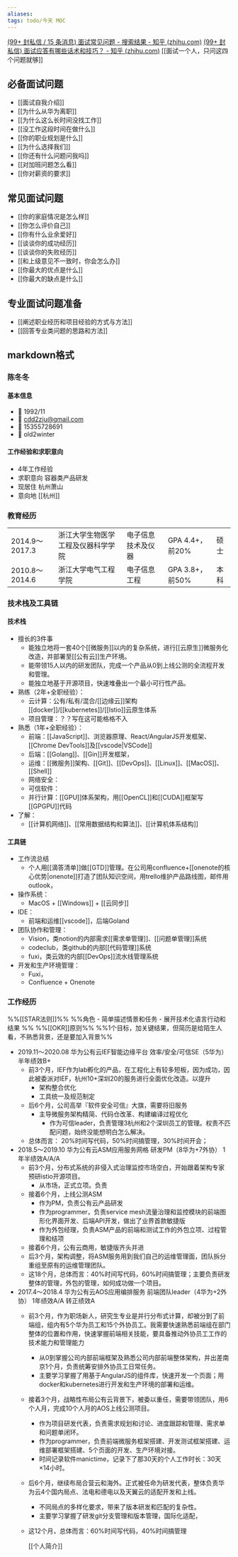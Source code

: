 ```yaml
---
aliases: 
tags: todo/今天 MOC
---
```


[(99+ 封私信 / 15 条消息) 面试常见问题 - 搜索结果 - 知乎 (zhihu.com)](https://www.zhihu.com/search?type=content&q=%E9%9D%A2%E8%AF%95%E5%B8%B8%E8%A7%81%E9%97%AE%E9%A2%98)
[(99+ 封私信) 面试应答有哪些话术和技巧？ - 知乎 (zhihu.com)](https://www.zhihu.com/question/35953016)
[[面试一个人，只问这四个问题就够]]

## 必备面试问题

- [[面试自我介绍]]
- [[为什么从华为离职]]
- [[为什么这么长时间没找工作]]
- [[没工作这段时间在做什么]]
- [[你的职业规划是什么]]
- [[为什么选择我们]]
- [[你还有什么问题问我吗]]
- [[对加班问题怎么看]]
- [[你对薪资的要求]]

## 常见面试问题

- [[你的家庭情况是怎么样]]
- [[你怎么评价自己]]
- [[你有什么业余爱好]]
- [[谈谈你的成功经历]]
- [[谈谈你的失败经历]]
- [[和上级意见不一致时，你会怎么办]]
- [[你最大的优点是什么]]
- [[你最大的缺点是什么]]

## 专业面试问题准备

- [[阐述职业经历和项目经验的方式与方法]]
- [[回答专业类问题的思路和方法]]

## markdown格式

### 陈冬冬

#### 基本信息

- 🐣 1992/11
- 📩 cdd2zju@gmail.com
- 📲 15355728691
- 💬 old2winter

#### 工作经验和求职意向

- 4年工作经验
- 求职意向 容器类产品研发
- 现居住 杭州萧山
- 意向地 [[杭州]]

### 教育经历

|                |                                    |                    |                 |      |
| -------------- | ---------------------------------- | ------------------ | --------------- | ---- |
| 2014.9～2017.3 | 浙江大学生物医学工程及仪器科学学院 | 电子信息技术及仪器 | GPA 4.4+，前20% | 硕士 |
| 2010.8～2014.6 | 浙江大学电气工程学院               | 电子信息工程       | GPA 3.8+，前50% | 本科 |

### 技术栈及工具链

#### 技术栈

- 擅长的3件事
	- 能独立地将一套40个[[微服务]]以内的复杂系统，进行[[云原生]]微服务化改造，并部署至[[公有云]]生产环境。
	- 能带领15人以内的研发团队，完成一个产品从0到上线公测的全流程开发和管理。
	- 能独立地基于开源项目，快速堆叠出一个最小可行性产品。
- 熟练（2年+全职经验）：
	- 云计算：公有/私有/混合/[[边缘云]]架构[[docker]]/[[kubernetes]]/[[Istio]]云原生体系
	- 项目管理：？？写在这可能格格不入
- 熟悉（1年+全职经验）：
	- 前端：[[JavaScript]]、浏览器原理、React/AngularJS开发框架、[[Chrome DevTools]]及[[vscode|VSCode]]
	- 后端：[[Golang]]、[[Gin]]开发框架，
	- 运维：[[微服务]]架构、[[Git]]、[[DevOps]]、[[Linux]]、[[MacOS]]、[[Shell]]
	- 网络安全：
	- 可信软件：
	- 并行计算：[[GPU]]体系架构，用[[OpenCL]]和[[CUDA]]框架写[[GPGPU]]代码
- 了解：
	- [[计算机网络]]、[[常用数据结构和算法]]、[[计算机体系结构]]

#### 工具链

- 工作流总结
	- 个人用[[滴答清单]]做[[GTD]]管理。在公司用confluence+[[onenote的核心优势|onenote]]打造了团队知识空间，用trello维护产品路线图，邮件用outlook，
- 操作系统：
	- MacOS + [[Windows]] + [[云同步]]
- IDE：
	- 前端和运维[[vscode]]，后端Goland
- 团队协作和管理：
	- Vision，类notion的内部需求[[需求单管理]]、[[问题单管理]]系统
	- codeclub，类github的内部[[代码管理]]系统
	- fuxi，类云效的内部[[DevOps]]流水线管理系统
- 开发和生产环境管理：
	- Fuxi，
	- Confluence + Onenote

### 工作经历

%%[[STAR法则]]%%
%%角色 - 简单描述情景和任务  - 展开技术化语言行动和结果 %%
%%[[OKR]]原则%%
%%1个目标，加关键结果，但简历是给陌生人看，不熟悉背景，还是要加入背景%%
- 2019.11～2020.08		华为公有云IEF智能边缘平台  效率/安全/可信SE（5华为） 	半年绩效B+
	- 前3个月，IEF作为lab孵化的产品，在工程化上有较多短板，因为成功，因此被委派对IEF，杭州10+深圳20的服务进行全面优化改造。以提升
		- 架构整合优化
		- 工具统一及规范制定
	- 后6个月，公司高举『软件安全可信』大旗，需要将旧服务
		- 主导微服务架构精简、代码仓改革、构建编译过程优化
			- 作为可信leader，负责管理3杭州和2个深圳员工的管理。权责不匹配问题，始终没能想明白怎么解决。
	- 总体而言： 20%时间写代码，50%时间搞管理，30%时间开会；
- 2018.5～2019.10	华为公有云ASM应用服务网格 研发PM（8华为+7外协） 		1年半绩效A/A/A
	- 前3个月，分布式系统的非侵入式治理监控市场空白，开始跟着架构专家预研istio开源项目。
		- 从市场，正式立项。负责
	- 接着6个月，上线公测ASM
		- 作为PM，负责公有云产品研发
		- 作为programmer，负责service mesh流量治理和监控模块的前端图形化界面开发、后端API开发，做出了业界首款敏捷版
		- 作为外包经理，负责ASM产品的前端和测试工作的外包立项、过程管理和结项
	- 接着6个月，公有云商用，敏捷版齐头并进
	- 后3个月，架构调整，将ASM服务用到我们自己的运维管理面，团队拆分重组至原有的运维管理团队。
	- 这18个月，总体而言：40%时间写代码，60%时间搞管理；主要负责研发整体的管理，外包的管理，如何成功做一个项目。
- 2017.4～2018.4	华为公有云AOS应用编排服务 前端团队leader（4华为+2外协） 1年绩效A/A  转正绩效A
	- 前3个月，作为职场新人，研究生专业是并行分布式计算，却被分到了前端组，组内有5个华为员工和15个外协员工。我需要快速熟悉前端组在部门整体的位置和作用，快速掌握前端相关技能，要具备推动外协员工工作的技术能力和管理能力
		- 从0到掌握公司内部前端框架及熟悉公司内部前端整体架构，并出差南京1个月，负责统筹安排外协员工日常任务。
		- 主要学习掌握了用基于AngularJS的组件库，快速开发一个页面；用docker和kubernetes进行开发和生产环境的部署和运维。
	- 接着3个月，战略性布局公有云背景下，被委以重任，需要带领团队，用6个人月，完成10个人月的AOS上线公测项目。
		- 作为项目研发代表，负责需求规划和讨论、进度跟踪和管理、需求单和问题单闭环。
		- 作为programmer，负责前端微服务框架搭建、开发测试框架搭建、运维部署框架搭建、5个页面的开发、生产环境对接。
		- 时间记录软件manictime，记录下了那30天的个人工作时长：30天×14小时。
	- 后6个月，继续布局合营云和海外。正式被任命为研发代表，整体负责华为云4个国内局点、法电和德电以及天翼云的适配开发和上线。
		- 不同局点的多样化要求，带来了版本研发和匹配的复杂性。
		- 主要学习掌握了研发git分支管理和版本管理，国际化适配，
	- 这12个月，总体而言：60%时间写代码，40%时间搞管理
	  
	  [[个人简介]]
